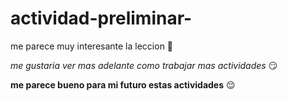 # actividad-preliminar-

me parece muy interesante la leccion :money_mouth_face:

_me gustaria ver mas adelante como trabajar mas actividades_ :smirk:

**me parece bueno para mi futuro estas actividades** :relieved:
